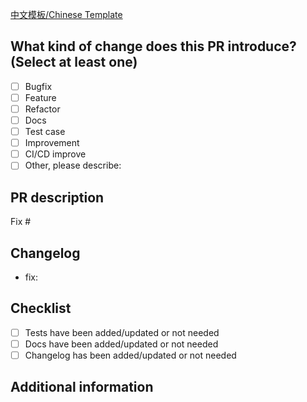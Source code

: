 [中文模板/Chinese Template](PULL_REQUEST_TEMPLATE.zh.md)

## What kind of change does this PR introduce? (Select at least one)

- [ ] Bugfix
- [ ] Feature
- [ ] Refactor
- [ ] Docs
- [ ] Test case
- [ ] Improvement
- [ ] CI/CD improve
- [ ] Other, please describe:

## PR description

Fix #

## Changelog

- fix:

## Checklist

- [ ] Tests have been added/updated or not needed
- [ ] Docs have been added/updated or not needed
- [ ] Changelog has been added/updated or not needed

## Additional information

